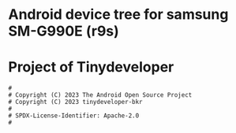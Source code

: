 # Android device tree for samsung SM-G990E (r9s)
# Project of Tinydeveloper
```
#
# Copyright (C) 2023 The Android Open Source Project
# Copyright (C) 2023 tinydeveloper-bkr
#
# SPDX-License-Identifier: Apache-2.0
#
```
